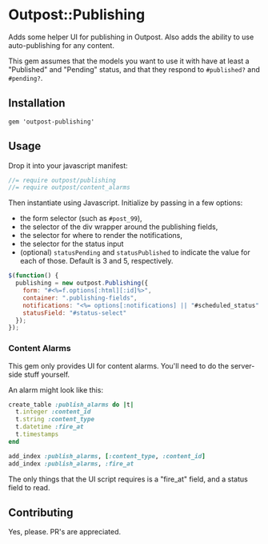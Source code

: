 # Outpost::Publishing

Adds some helper UI for publishing in Outpost. Also adds the ability to use
auto-publishing for any content.

This gem assumes that the models you want to use it with have at least a 
"Published" and "Pending" status, and that they respond to `#published?` and 
`#pending?`.


## Installation

    gem 'outpost-publishing'

## Usage

Drop it into your javascript manifest:

```javascript
//= require outpost/publishing
//= require outpost/content_alarms
```

Then instantiate using Javascript. Initialize by passing in a few options:

* the form selector (such as `#post_99`),
* the selector of the div wrapper around the publishing fields,
* the selector for where to render the notifications,
* the selector for the status input
* (optional) `statusPending` and `statusPublished` to indicate the value
for each of those. Default is 3 and 5, respectively.

```javascript
$(function() {
  publishing = new outpost.Publishing({
    form: "#<%=f.options[:html][:id]%>",
    container: ".publishing-fields",
    notifications: "<%= options[:notifications] || "#scheduled_status" %>",
    statusField: "#status-select"
  });
});
```


### Content Alarms

This gem only provides UI for content alarms. You'll need to do the
server-side stuff yourself.

An alarm might look like this:

```ruby
create_table :publish_alarms do |t|
  t.integer :content_id
  t.string :content_type
  t.datetime :fire_at
  t.timestamps
end

add_index :publish_alarms, [:content_type, :content_id]
add_index :publish_alarms, :fire_at
```

The only things that the UI script requires is a "fire_at" field, and a status
field to read.


## Contributing

Yes, please. PR's are appreciated.
